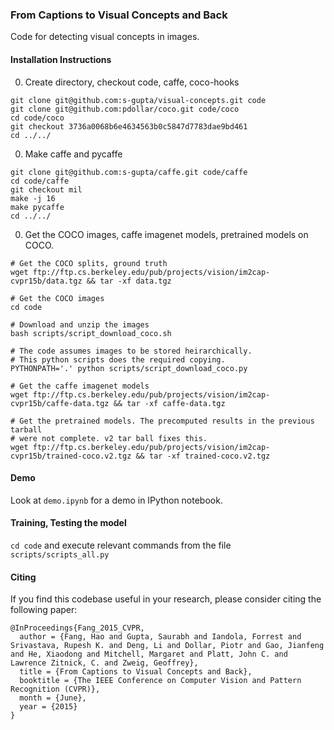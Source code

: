 ### From Captions to Visual Concepts and Back 
Code for detecting visual concepts in images.



#### Installation Instructions ####
0. Create directory, checkout code, caffe, coco-hooks

  ```shell
  git clone git@github.com:s-gupta/visual-concepts.git code
  git clone git@github.com:pdollar/coco.git code/coco
  cd code/coco
  git checkout 3736a0068b6e4634563b0c5847d7783dae9bd461
  cd ../../
  ```

0. Make caffe and pycaffe 

  ```shell
  git clone git@github.com:s-gupta/caffe.git code/caffe 
  cd code/caffe 
  git checkout mil
  make -j 16
  make pycaffe
  cd ../../
  ```

0. Get the COCO images, caffe imagenet models, pretrained models on COCO.

  ``` shell
  # Get the COCO splits, ground truth
  wget ftp://ftp.cs.berkeley.edu/pub/projects/vision/im2cap-cvpr15b/data.tgz && tar -xf data.tgz
  
  # Get the COCO images
  cd code
  
  # Download and unzip the images 
  bash scripts/script_download_coco.sh
  
  # The code assumes images to be stored heirarchically. 
  # This python scripts does the required copying.
  PYTHONPATH='.' python scripts/script_download_coco.py
  
  # Get the caffe imagenet models 
  wget ftp://ftp.cs.berkeley.edu/pub/projects/vision/im2cap-cvpr15b/caffe-data.tgz && tar -xf caffe-data.tgz
  
  # Get the pretrained models. The precomputed results in the previous tarball
  # were not complete. v2 tar ball fixes this.
  wget ftp://ftp.cs.berkeley.edu/pub/projects/vision/im2cap-cvpr15b/trained-coco.v2.tgz && tar -xf trained-coco.v2.tgz 
  ```
#### Demo ####
Look at ``demo.ipynb`` for a demo in IPython notebook.

#### Training, Testing the model ####
``cd code`` and execute relevant commands from the file ``scripts/scripts_all.py`` 

#### Citing
If you find this codebase useful in your research, please consider citing the following paper:

    @InProceedings{Fang_2015_CVPR,
      author = {Fang, Hao and Gupta, Saurabh and Iandola, Forrest and Srivastava, Rupesh K. and Deng, Li and Dollar, Piotr and Gao, Jianfeng and He, Xiaodong and Mitchell, Margaret and Platt, John C. and Lawrence Zitnick, C. and Zweig, Geoffrey},
      title = {From Captions to Visual Concepts and Back},
      booktitle = {The IEEE Conference on Computer Vision and Pattern Recognition (CVPR)},
      month = {June},
      year = {2015}
    }
